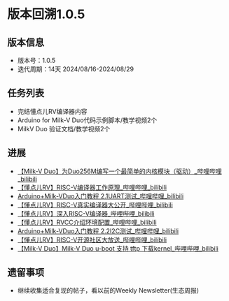 # 版本回溯1.0.5

## 版本信息

- 版本号：1.0.5
- 迭代周期：14天 2024/08/16-2024/08/29

## 任务列表

- 完结懂点儿RV编译器内容
- Arduino for Milk-V Duo代码示例脚本/教学视频2个
- MilkV Duo 验证文档/教学视频2个


## 进展

- [【Milk-V Duo】为Duo256M编写一个最简单的内核模块（驱动）_哔哩哔哩_bilibili](https://www.bilibili.com/video/BV1kPW7eqEGu/?spm_id_from=333.999.0.0&vd_source=417238cd96b1b549d14bcb35a9da3cf0)
- [【懂点儿RV】RISC-V编译器工作原理_哔哩哔哩_bilibili](https://www.bilibili.com/video/BV1FtWzehEtN/?spm_id_from=333.999.0.0&vd_source=417238cd96b1b549d14bcb35a9da3cf0)
- [Arduino+Milk-VDuo入门教程 2.1UART测试_哔哩哔哩_bilibili](https://www.bilibili.com/video/BV1wWWzePEW1/?spm_id_from=333.999.0.0&vd_source=417238cd96b1b549d14bcb35a9da3cf0)
- [【懂点儿RV】RISC-V真实编译器大公开_哔哩哔哩_bilibili](https://www.bilibili.com/video/BV1vBWze9EbS/?spm_id_from=333.999.0.0&vd_source=417238cd96b1b549d14bcb35a9da3cf0)
- [【懂点儿RV】深入RISC-V编译器_哔哩哔哩_bilibili](https://www.bilibili.com/video/BV1VeW2e6EWS/?spm_id_from=333.999.0.0&vd_source=417238cd96b1b549d14bcb35a9da3cf0)
- [【懂点儿RV】RVCC介绍环境配置_哔哩哔哩_bilibili](https://www.bilibili.com/video/BV1cus5ehEzL/?spm_id_from=333.999.0.0&vd_source=417238cd96b1b549d14bcb35a9da3cf0)
- [Arduino+Milk-VDuo入门教程 2.2I2C测试_哔哩哔哩_bilibili](https://www.bilibili.com/video/BV1ZUHGe5E3z/?spm_id_from=333.999.0.0&vd_source=417238cd96b1b549d14bcb35a9da3cf0)
- [【懂点儿RV】RISC-V开源社区大放送_哔哩哔哩_bilibili](https://www.bilibili.com/video/BV1uWHGeaE7d/?spm_id_from=333.999.0.0&vd_source=417238cd96b1b549d14bcb35a9da3cf0)
- [【Milk-V Duo】Milk-V Duo u-boot 支持 tftp 下载kernel_哔哩哔哩_bilibili](https://www.bilibili.com/video/BV1SWHGehE4c/?spm_id_from=333.999.0.0&vd_source=417238cd96b1b549d14bcb35a9da3cf0)


## 遗留事项

- 继续收集适合复现的帖子，看以前的Weekly Newsletter(生态周报)